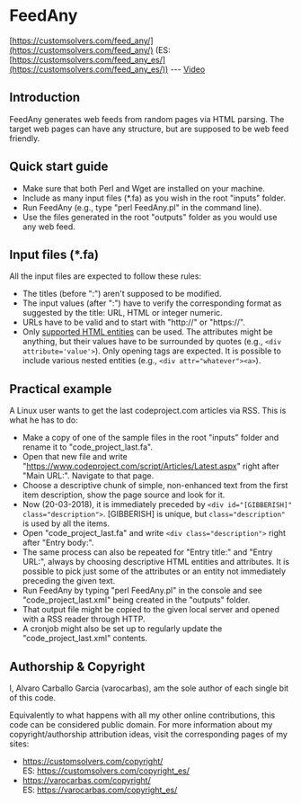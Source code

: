 # FeedAny

[https://customsolvers.com/feed_any/](https://customsolvers.com/feed_any/) (ES: [https://customsolvers.com/feed_any_es/](https://customsolvers.com/feed_any_es/)) --- [Video](https://www.youtube.com/watch?v=-QBjGxYvKBs)

## Introduction

FeedAny generates web feeds from random pages via HTML parsing. The target web pages can have any structure, but are supposed to be web feed friendly.

## Quick start guide

- Make sure that both Perl and Wget are installed on your machine.
- Include as many input files (*.fa) as you wish in the root "inputs" folder. 
- Run FeedAny (e.g., type "perl FeedAny.pl" in the command line).
- Use the files generated in the root "outputs" folder as you would use any web feed.

## Input files (*.fa)

All the input files are expected to follow these rules:
- The titles (before ":") aren't supposed to be modified.
- The input values (after ":") have to verify the corresponding format as suggested by the title: URL, HTML or integer numeric.
- URLs have to be valid and to start with "http://" or "https://".
- Only [supported HTML entities](https://customsolvers.com/downloads/feed_any/supported_html_entities.txt) can be used. The attributes might be anything, but their values have to be surrounded by quotes (e.g., ```<div attribute='value'>```). Only opening tags are expected. It is possible to include various nested entities (e.g., ```<div attr="whatever"><a>```).

## Practical example

A Linux user wants to get the last codeproject.com articles via RSS. This is what he has to do:
- Make a copy of one of the sample files in the root "inputs" folder and rename it to "code_project_last.fa".
- Open that new file and write "https://www.codeproject.com/script/Articles/Latest.aspx" right after "Main URL:". Navigate to that page.
- Choose a descriptive chunk of simple, non-enhanced text from the first item description, show the page source and look for it.
- Now (20-03-2018), it is immediately preceded by ```<div id="[GIBBERISH]" class="description">```. [GIBBERISH] is unique, but ```class="description"``` is used by all the items.
- Open "code_project_last.fa" and write ```<div class="description">``` right after "Entry body:".
- The same process can also be repeated for "Entry title:" and "Entry URL:",  always by choosing descriptive HTML entities and attributes. It is possible to pick just some of the attributes or an entity not immediately preceding the given text.
- Run FeedAny by typing "perl FeedAny.pl" in the console and see "code_project_last.xml" being created in the "outputs" folder.
- That output file might be copied to the given local server and opened with a RSS reader through HTTP.
- A cronjob might also be set up to regularly update the "code_project_last.xml" contents.


## Authorship & Copyright
I, Alvaro Carballo Garcia (varocarbas), am the sole author of each single bit of this code.

Equivalently to what happens with all my other online contributions, this code can be considered public domain. For more information about my copyright/authorship attribution ideas, visit the corresponding pages of my sites:
- https://customsolvers.com/copyright/<br/> 
ES: https://customsolvers.com/copyright_es/
- https://varocarbas.com/copyright/<br/>
ES: https://varocarbas.com/copyright_es/
